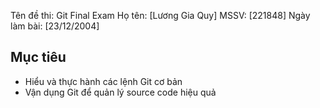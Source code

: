 Tên đề thi: Git Final Exam
Họ tên: [Lương Gia Quy]
MSSV: [221848]
Ngày làm bài: [23/12/2004]
## Mục tiêu
- Hiểu và thực hành các lệnh Git cơ bản
- Vận dụng Git để quản lý source code hiệu quả
